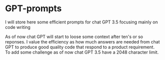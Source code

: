 # GPT-prompts

I will store here some efficient prompts for chat GPT 3.5 focusing mainly on code writing

As of now chat GPT will start to loose some context after ten's or so reponses. 
I value the efficiency as how much answers are needed from chat GPT to produce good quality code that respond to a product requirement.
To add some challenge as of now chat GPT 3.5 have a 2048 character limit.
